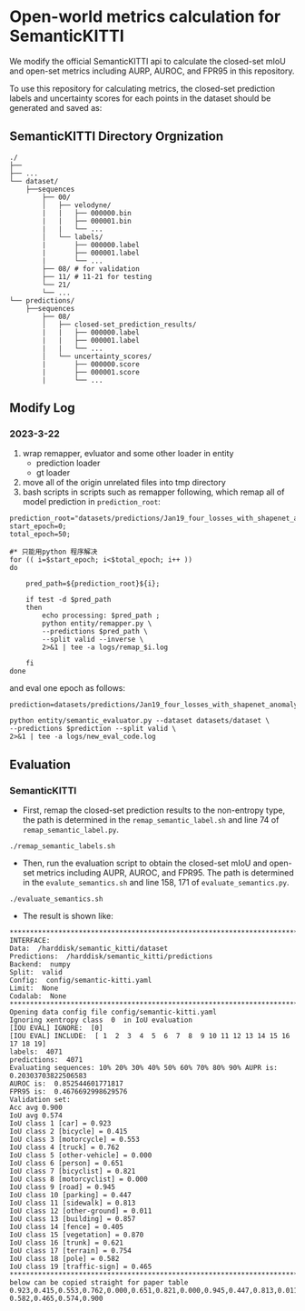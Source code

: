 # Open-world metrics calculation for SemanticKITTI

We modify the official SemanticKITTI api to calculate the closed-set mIoU and open-set metrics
including AURP, AUROC, and FPR95 in this repository.

To use this repository for calculating metrics, the closed-set prediction labels and uncertainty scores
for each points in the dataset should be generated and saved as:
## SemanticKITTI  Directory Orgnization 
```
./
├── 
├── ...
└── dataset/
    ├──sequences
        ├── 00/           
        │   ├── velodyne/	
        |   |	├── 000000.bin
        |   |	├── 000001.bin
        |   |	└── ...
        │   └── labels/ 
        |       ├── 000000.label
        |       ├── 000001.label
        |       └── ...
        ├── 08/ # for validation
        ├── 11/ # 11-21 for testing
        └── 21/
	    └── ...
└── predictions/
    ├──sequences
        ├── 08/           
        │   ├── closed-set_prediction_results/	
        |   |	├── 000000.label
        |   |	├── 000001.label
        |   |	└── ...
        │   └── uncertainty_scores/ 
        |       ├── 000000.score
        |       ├── 000001.score
        |       └── ...
```



## Modify Log 


### 2023-3-22

1. wrap remapper, evluator  and some other loader  in entity
    - prediction loader
    - gt loader 
2. move all of the origin unrelated files into tmp directory
3.  bash scripts in scripts
such as remapper  following, which remap all of model prediction in `prediction_root`:
```
prediction_root="datasets/predictions/Jan19_four_losses_with_shapenet_anomaly/model_epoch_";
start_epoch=0;
total_epoch=50;

#* 只能用python 程序解决
for (( i=$start_epoch; i<$total_epoch; i++ ))
do

    pred_path=${prediction_root}${i};

    if test -d $pred_path
    then
        echo processing: $pred_path ;
        python entity/remapper.py \
        --predictions $pred_path \
        --split valid --inverse \
        2>&1 | tee -a logs/remap_$i.log

    fi
done
```



and eval one epoch as follows: 
```
prediction=datasets/predictions/Jan19_four_losses_with_shapenet_anomaly/model_epoch_39;

python entity/semantic_evaluator.py --dataset datasets/dataset \
--predictions $prediction --split valid \
2>&1 | tee -a logs/new_eval_code.log

```






## Evaluation
### SemanticKITTI
- First, remap the closed-set prediction results to the non-entropy type, the path is determined
in the `remap_semantic_label.sh` and line 74 of `remap_semantic_label.py`.
```
./remap_semantic_labels.sh
```
- Then, run the evaluation script to obtain the closed-set mIoU and open-set metrics including AUPR,
AUROC, and FPR95. The path is determined in the `evalute_semantics.sh` and line 158, 171 of `evaluate_semantics.py`.
```
./evaluate_semantics.sh
```
- The result is shown like:
```
********************************************************************************
INTERFACE:
Data:  /harddisk/semantic_kitti/dataset
Predictions:  /harddisk/semantic_kitti/predictions
Backend:  numpy
Split:  valid
Config:  config/semantic-kitti.yaml
Limit:  None
Codalab:  None
********************************************************************************
Opening data config file config/semantic-kitti.yaml
Ignoring xentropy class  0  in IoU evaluation
[IOU EVAL] IGNORE:  [0]
[IOU EVAL] INCLUDE:  [ 1  2  3  4  5  6  7  8  9 10 11 12 13 14 15 16 17 18 19]
labels:  4071
predictions:  4071
Evaluating sequences: 10% 20% 30% 40% 50% 60% 70% 80% 90% AUPR is:  0.20303703822506583
AUROC is:  0.852544601771817
FPR95 is:  0.4676692998629576
Validation set:
Acc avg 0.900
IoU avg 0.574
IoU class 1 [car] = 0.923
IoU class 2 [bicycle] = 0.415
IoU class 3 [motorcycle] = 0.553
IoU class 4 [truck] = 0.762
IoU class 5 [other-vehicle] = 0.000
IoU class 6 [person] = 0.651
IoU class 7 [bicyclist] = 0.821
IoU class 8 [motorcyclist] = 0.000
IoU class 9 [road] = 0.945
IoU class 10 [parking] = 0.447
IoU class 11 [sidewalk] = 0.813
IoU class 12 [other-ground] = 0.011
IoU class 13 [building] = 0.857
IoU class 14 [fence] = 0.405
IoU class 15 [vegetation] = 0.870
IoU class 16 [trunk] = 0.621
IoU class 17 [terrain] = 0.754
IoU class 18 [pole] = 0.582
IoU class 19 [traffic-sign] = 0.465
********************************************************************************
below can be copied straight for paper table
0.923,0.415,0.553,0.762,0.000,0.651,0.821,0.000,0.945,0.447,0.813,0.011,0.857,0.405,0.870,0.621,0.754,
0.582,0.465,0.574,0.900

```
